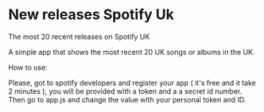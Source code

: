 # New releases Spotify Uk
The most 20 recent releases on Spotify UK 

A simple app that shows the most recent 20 UK songs or albums in the UK.

How to use:

Please, got to spotify developers and register your app ( it's free and it take 2 minutes ), you will be provided with a token and a a secret id number. Then go to app.js and change the value with your personal token and ID.
